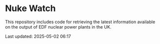 # Nuke Watch

This repository includes code for retrieving the latest information available on the output of EDF nuclear power plants in the UK.

Last updated: 2025-05-02 06:17